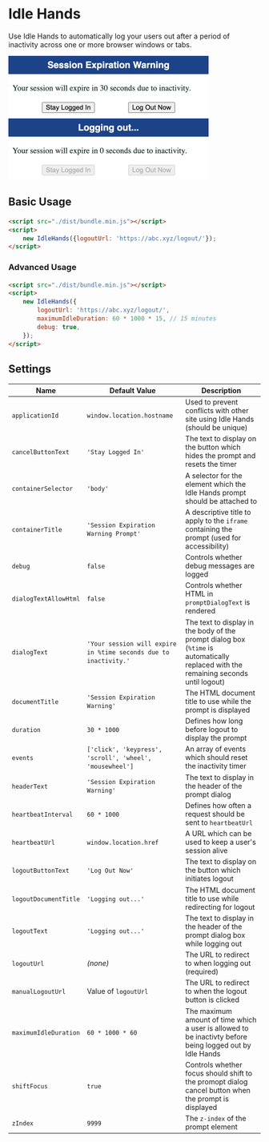 # Idle Hands

Use Idle Hands to automatically log your users out after a period of inactivity
across one or more browser windows or tabs.

<img src="assets/preview.png" width="400" alt="Idle Hands dialog" />
<img src="assets/logging-out-preview.png" width="400" alt="Idle Hands dialog" />

## Basic Usage

```html
<script src="./dist/bundle.min.js"></script>
<script>
    new IdleHands({logoutUrl: 'https://abc.xyz/logout/'});
</script>
```

### Advanced Usage

```html
<script src="./dist/bundle.min.js"></script>
<script>
    new IdleHands({
        logoutUrl: 'https://abc.xyz/logout/',
        maximumIdleDuration: 60 * 1000 * 15, // 15 minutes
        debug: true,
    });
</script>
```

## Settings

| Name                  | Default Value                                                    | Description                                                                                                                          |
|-----------------------|------------------------------------------------------------------|--------------------------------------------------------------------------------------------------------------------------------------|
| `applicationId`       | `window.location.hostname`                                       | Used to prevent conflicts with other site using Idle Hands (should be unique)                                                        |
| `cancelButtonText`    | `'Stay Logged In'`                                               | The text to display on the button which hides the prompt and resets the timer                                                        |
| `containerSelector`   | `'body'`                                                         | A selector for the element which the Idle Hands prompt should be attached to                                                         |
| `containerTitle`      | `'Session Expiration Warning Prompt'`                            | A descriptive title to apply to the `iframe` containing the prompt (used for accessibility)                                          |
| `debug`               | `false`                                                          | Controls whether debug messages are logged                                                                                           |
| `dialogTextAllowHtml` | `false`                                                          | Controls whether HTML in `promptDialogText` is rendered                                                                              |
| `dialogText`          | `'Your session will expire in %time seconds due to inactivity.'` | The text to display in the body of the prompt dialog box (`%time` is automatically replaced with the remaining seconds until logout) |
| `documentTitle`       | `'Session Expiration Warning'`                                   | The HTML document title to use while the prompt is displayed                                                                         |
| `duration`            | `30 * 1000`                                                      | Defines how long before logout to display the prompt                                                                                 |
| `events`              | `['click', 'keypress', 'scroll', 'wheel', 'mousewheel']`         | An array of events which should reset the inactivity timer                                                                           |
| `headerText`          | `'Session Expiration Warning'`                                   | The text to display in the header of the prompt dialog                                                                               |
| `heartbeatInterval`   | `60 * 1000`                                                      | Defines how often a request should be sent to `heartbeatUrl`                                                                         |
| `heartbeatUrl`        | `window.location.href`                                           | A URL which can be used to keep a user's session alive                                                                               |
| `logoutButtonText`    | `'Log Out Now'`                                                  | The text to display on the button which initiates logout                                                                             |
| `logoutDocumentTitle` | `'Logging out...'`                                               | The HTML document title to use while redirecting for logout                                                                          |
| `logoutText`          | `'Logging out...'`                                               | The text to display in the header of the prompt dialog box while logging out                                                         |
| `logoutUrl`           | *(none)*                                                         | The URL to redirect to when logging out (required)                                                                                   |
| `manualLogoutUrl`     | Value of `logoutUrl`                                             | The URL to redirect to when the logout button is clicked                                                                             |
| `maximumIdleDuration` | `60 * 1000 * 60`                                                 | The maximum amount of time which a user is allowed to be inactivty before being logged out by Idle Hands                             |
| `shiftFocus`          | `true`                                                           | Controls whether focus should shift to the promopt dialog cancel button when the prompt is displayed                                 |
| `zIndex`              | `9999`                                                           | The `z-index` of the prompt element                                                                                                  |
